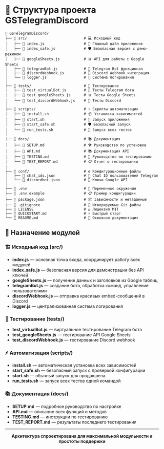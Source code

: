 # 📁 Структура проекта GSTelegramDiscord

```
📁 GSTelegramDiscord/
├── 📁 src/                          # 💻 Исходный код
│   ├── 📄 index.js                  # 🎯 Главный файл приложения
│   ├── 📄 index_safe.js             # 🛡️ Безопасная версия с демо-режимом
│   ├── 📄 googleSheets.js           # 📊 API для работы с Google Sheets
│   ├── 📄 telegramBot.js            # 📱 Telegram Bot функционал
│   ├── 📄 discordWebhook.js         # 💬 Discord Webhook интеграция
│   └── 📄 logger.js                 # 📝 Система логирования
│
├── 📁 tests/                        # 🧪 Тестирование
│   ├── 📄 test_virtualBot.js        # 🤖 Тесты Telegram бота
│   ├── 📄 test_googleSheets.js      # 📊 Тесты Google Sheets
│   └── 📄 test_discordWebhook.js    # 💬 Тесты Discord
│
├── 📁 scripts/                      # ⚡ Скрипты автоматизации
│   ├── 📄 install.sh                # 📦 Установка зависимостей
│   ├── 📄 start.sh                  # 🚀 Запуск приложения
│   ├── 📄 start_safe.sh             # 🛡️ Безопасный запуск
│   └── 📄 run_tests.sh              # 🧪 Запуск всех тестов
│
├── 📁 docs/                         # 📚 Документация
│   ├── 📄 SETUP.md                  # 🛠️ Руководство по установке
│   ├── 📄 API.md                    # 📚 Документация API
│   ├── 📄 TESTING.md                # 🧪 Руководство по тестированию
│   └── 📄 TEST_REPORT.md            # 📋 Отчет о тестировании
│
├── 📁 conf/                         # ⚙️ Конфигурационные файлы
│   ├── 📄 chat_ids.json             # 👥 Chat ID пользователей Telegram
│   └── 📄 discordbot.json           # 🔑 Ключи Google API
│
├── 📄 .env                          # 🔐 Переменные окружения
├── 📄 .env.example                  # 📋 Пример конфигурации
├── 📄 package.json                  # 📦 Зависимости и метаданные
├── 📄 .gitignore                    # 🚫 Игнорируемые Git файлы
├── 📄 LICENSE                       # ⚖️ Лицензия MIT
├── 📄 QUICKSTART.md                 # ⚡ Быстрый старт
└── 📄 README.md                     # 📖 Основная документация
```

## 🎯 Назначение модулей

### 🏗️ Исходный код (src/)
- **index.js** — основная точка входа, координирует работу всех модулей
- **index_safe.js** — безопасная версия для демонстрации без API ключей
- **googleSheets.js** — получение данных и заголовков из Google таблиц
- **telegramBot.js** — создание бота, обработка команд, управление пользователями
- **discordWebhook.js** — отправка красивых embed-сообщений в Discord
- **logger.js** — централизованная система логирования

### 🧪 Тестирование (tests/)
- **test_virtualBot.js** — виртуальное тестирование Telegram бота
- **test_googleSheets.js** — тестирование API Google Sheets
- **test_discordWebhook.js** — тестирование Discord webhook

### ⚡ Автоматизация (scripts/)
- **install.sh** — автоматическая установка всех зависимостей
- **start_safe.sh** — безопасный запуск с проверкой конфигурации
- **start.sh** — обычный запуск для продакшена
- **run_tests.sh** — запуск всех тестов одной командой

### 📚 Документация (docs/)
- **SETUP.md** — подробное руководство по настройке
- **API.md** — описание всех функций и методов
- **TESTING.md** — инструкции по тестированию
- **TEST_REPORT.md** — результаты последнего тестирования

---

<div align="center">

**Архитектура спроектирована для максимальной модульности и простоты поддержки**

</div>
